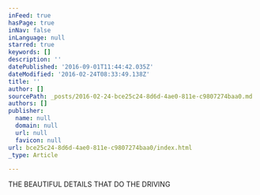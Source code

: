 ```yaml
---
inFeed: true
hasPage: true
inNav: false
inLanguage: null
starred: true
keywords: []
description: ''
datePublished: '2016-09-01T11:44:42.035Z'
dateModified: '2016-02-24T08:33:49.138Z'
title: ''
author: []
sourcePath: _posts/2016-02-24-bce25c24-8d6d-4ae0-811e-c9807274baa0.md
authors: []
publisher:
  name: null
  domain: null
  url: null
  favicon: null
url: bce25c24-8d6d-4ae0-811e-c9807274baa0/index.html
_type: Article

---
```

THE BEAUTIFUL DETAILS THAT DO THE DRIVING
